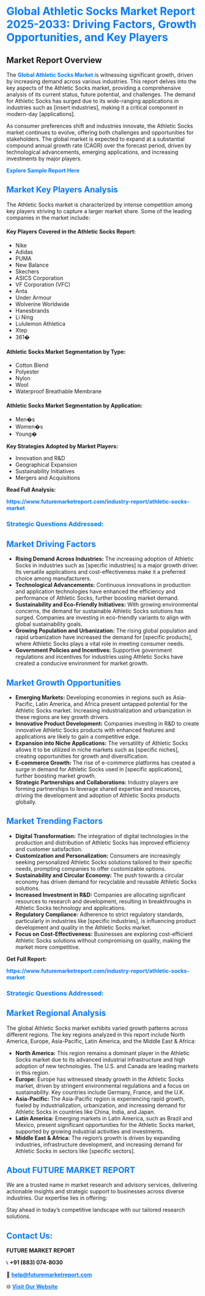 <h1 style="color: #007BFF;">Global Athletic Socks Market Report 2025-2033: Driving Factors, Growth Opportunities, and Key Players</h1>

<section id="overview">
<h2>Market Report Overview</h2>
<p>The <a href="https://www.futuremarketreport.com/industry-report/athletic-socks-market" style="color: #007BFF; text-decoration: none;"><strong>Global Athletic Socks Market</strong></a> is witnessing significant growth, driven by increasing demand across various industries. This report delves into the key aspects of the Athletic Socks market, providing a comprehensive analysis of its current status, future potential, and challenges. The demand for Athletic Socks has surged due to its wide-ranging applications in industries such as [insert industries], making it a critical component in modern-day [applications].</p>
<p>As consumer preferences shift and industries innovate, the Athletic Socks market continues to evolve, offering both challenges and opportunities for stakeholders. The global market is expected to expand at a substantial compound annual growth rate (CAGR) over the forecast period, driven by technological advancements, emerging applications, and increasing investments by major players.</p>
</section>

<section id="overview">
<p><a href="https://www.futuremarketreport.com/request-sample/reportId=27909" style="color: #007BFF; text-decoration: none;"><strong>Explore Sample Report Here</strong></a></p>
</section>

<section id="key-players">
<h2 style="color: #007BFF;">Market Key Players Analysis</h2>
<p>The Athletic Socks market is characterized by intense competition among key players striving to capture a larger market share. Some of the leading companies in the market include:</p>
<h4>Key Players Covered in the Athletic Socks Report:</h4>
<ul><li>Nike</li><li>Adidas</li><li>PUMA</li><li>New Balance</li><li>Skechers</li><li>ASICS Corporation</li><li>VF Corporation (VFC)</li><li>Anta</li><li>Under Armour</li><li>Wolverine Worldwide</li><li>Hanesbrands</li><li>Li Ning</li><li>Lululemon Athletica</li><li>Xtep</li><li>361�</li></ul>
<h4>Athletic Socks Market Segmentation by Type:</h4>
<ul><li>Cotton Blend</li><li>Polyester</li><li>Nylon</li><li>Wool</li><li>Waterproof Breathable Membrane</li></ul>

<h4>Athletic Socks Market Segmentation by Application:</h4>
<ul><li>Men�s</li><li>Women�s</li><li>Young�</li></ul>
<p><strong>Key Strategies Adopted by Market Players:</strong></p>
<ul>
<li>Innovation and R&D</li>
<li>Geographical Expansion</li>
<li>Sustainability Initiatives</li>
<li>Mergers and Acquisitions</li>
</ul>
</section>

<section>
<p><strong>Read Full Analysis: </strong></p><a href="https://www.futuremarketreport.com/industry-report/athletic-socks-market" style="color: #007BFF; text-decoration: none;"><strong>https://www.futuremarketreport.com/industry-report/athletic-socks-market</strong></a>
<h3 style="color: #007BFF;">Strategic Questions Addressed:</h3>
</section>

<section id="driving-factors">
<h2 style="color: #007BFF;">Market Driving Factors</h2>
<ul>
<li><strong>Rising Demand Across Industries:</strong> The increasing adoption of Athletic Socks in industries such as [specific industries] is a major growth driver. Its versatile applications and cost-effectiveness make it a preferred choice among manufacturers.</li>
<li><strong>Technological Advancements:</strong> Continuous innovations in production and application technologies have enhanced the efficiency and performance of Athletic Socks, further boosting market demand.</li>
<li><strong>Sustainability and Eco-Friendly Initiatives:</strong> With growing environmental concerns, the demand for sustainable Athletic Socks solutions has surged. Companies are investing in eco-friendly variants to align with global sustainability goals.</li>
<li><strong>Growing Population and Urbanization:</strong> The rising global population and rapid urbanization have increased the demand for [specific products], where Athletic Socks plays a vital role in meeting consumer needs.</li>
<li><strong>Government Policies and Incentives:</strong> Supportive government regulations and incentives for industries using Athletic Socks have created a conducive environment for market growth.</li>
</ul>
</section>

<section id="growth-opportunities">
<h2 style="color: #007BFF;">Market Growth Opportunities</h2>
<ul>
<li><strong>Emerging Markets:</strong> Developing economies in regions such as Asia-Pacific, Latin America, and Africa present untapped potential for the Athletic Socks market. Increasing industrialization and urbanization in these regions are key growth drivers.</li>
<li><strong>Innovative Product Development:</strong> Companies investing in R&D to create innovative Athletic Socks products with enhanced features and applications are likely to gain a competitive edge.</li>
<li><strong>Expansion into Niche Applications:</strong> The versatility of Athletic Socks allows it to be utilized in niche markets such as [specific niches], creating opportunities for growth and diversification.</li>
<li><strong>E-commerce Growth:</strong> The rise of e-commerce platforms has created a surge in demand for Athletic Socks used in [specific applications], further boosting market growth.</li>
<li><strong>Strategic Partnerships and Collaborations:</strong> Industry players are forming partnerships to leverage shared expertise and resources, driving the development and adoption of Athletic Socks products globally.</li>
</ul>
</section>

<section id="trending-factors">
<h2 style="color: #007BFF;">Market Trending Factors</h2>
<ul>
<li><strong>Digital Transformation:</strong> The integration of digital technologies in the production and distribution of Athletic Socks has improved efficiency and customer satisfaction.</li>
<li><strong>Customization and Personalization:</strong> Consumers are increasingly seeking personalized Athletic Socks solutions tailored to their specific needs, prompting companies to offer customizable options.</li>
<li><strong>Sustainability and Circular Economy:</strong> The push towards a circular economy has driven demand for recyclable and reusable Athletic Socks solutions.</li>
<li><strong>Increased Investment in R&D:</strong> Companies are allocating significant resources to research and development, resulting in breakthroughs in Athletic Socks technology and applications.</li>
<li><strong>Regulatory Compliance:</strong> Adherence to strict regulatory standards, particularly in industries like [specific industries], is influencing product development and quality in the Athletic Socks market.</li>
<li><strong>Focus on Cost-Effectiveness:</strong> Businesses are exploring cost-efficient Athletic Socks solutions without compromising on quality, making the market more competitive.</li>
</ul>
</section>

<section>
<p><strong>Get Full Report: </strong></p><a href="https://www.futuremarketreport.com/industry-report/athletic-socks-market" style="color: #007BFF; text-decoration: none;"><strong>https://www.futuremarketreport.com/industry-report/athletic-socks-market</strong></a>
<h3 style="color: #007BFF;">Strategic Questions Addressed:</h3>
</section>


<section id="regional-analysis">
<h2 style="color: #007BFF;">Market Regional Analysis</h2>
<p>The global Athletic Socks market exhibits varied growth patterns across different regions. The key regions analyzed in this report include North America, Europe, Asia-Pacific, Latin America, and the Middle East & Africa:</p>
<ul>
<li><strong>North America:</strong> This region remains a dominant player in the Athletic Socks market due to its advanced industrial infrastructure and high adoption of new technologies. The U.S. and Canada are leading markets in this region.</li>
<li><strong>Europe:</strong> Europe has witnessed steady growth in the Athletic Socks market, driven by stringent environmental regulations and a focus on sustainability. Key countries include Germany, France, and the U.K.</li>
<li><strong>Asia-Pacific:</strong> The Asia-Pacific region is experiencing rapid growth, fueled by industrialization, urbanization, and increasing demand for Athletic Socks in countries like China, India, and Japan.</li>
<li><strong>Latin America:</strong> Emerging markets in Latin America, such as Brazil and Mexico, present significant opportunities for the Athletic Socks market, supported by growing industrial activities and investments.</li>
<li><strong>Middle East & Africa:</strong> The region’s growth is driven by expanding industries, infrastructure development, and increasing demand for Athletic Socks in sectors like [specific sectors].</li>
</ul>
</section>

<footer>
<h2 style="color: #007BFF;">About FUTURE MARKET REPORT</h2>
<p>We are a trusted name in market research and advisory services, delivering actionable insights and strategic support to businesses across diverse industries. Our expertise lies in offering:</p>

<p>Stay ahead in today’s competitive landscape with our tailored research solutions.</p>

<h2 style="color: #007BFF;">Contact Us:</h2>
<p><strong>FUTURE MARKET REPORT</strong></p>
<p>📞 <strong>+91 (883) 074-8030</strong></p>
<p>📧 <strong><a href="mailto:help@futuremarketreport.com" style="color: #007BFF;">help@futuremarketreport.com</a></strong></p>
<p>🌐 <strong><a href="https://www.futuremarketreport.com/" style="color: #007BFF;">Visit Our Website</a></strong></p>
</footer>